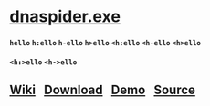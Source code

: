 # [dnaspider.exe](https://github.com/dnaspider/dna/releases)
#### `hello` `h:ello` `h-ello` `h>ello` `<h:ello` `<h-ello` `<h>ello`<br><br>`<h:>ello` `<h->ello`
## [Wiki](https://github.com/dnaspider/dna/wiki) &nbsp; [Download](https://github.com/dnaspider/dna/releases ) &nbsp; [Demo](https://youtu.be/eREkcFJht8k) &nbsp; [Source](https://github.com/dnaspider/dna/archive/master.zip "dnaspider.vcxproj -> Open with -> Visual Studio")
